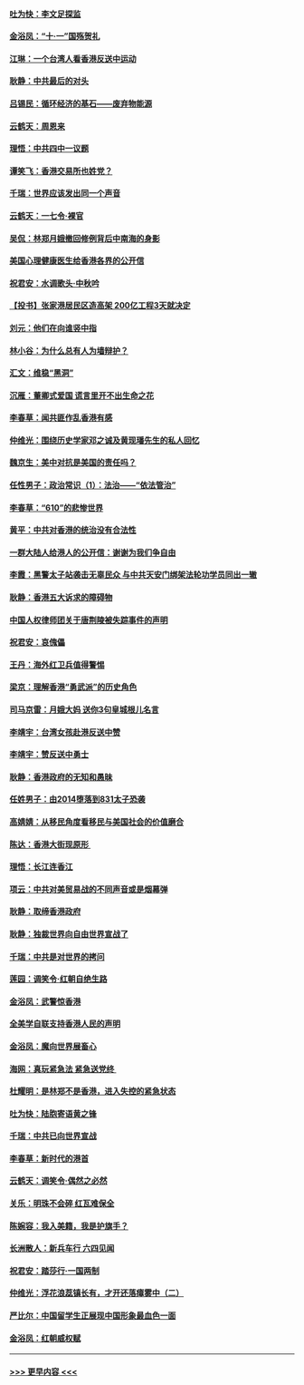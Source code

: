 #### [吐为快：李文足探监](../pages/nsc993/n11509622.md?t=09110144) 
#### [金浴凤：“十‧一”国殇贺礼](../pages/nsc993/n11509593.md?t=09110144) 
#### [江琳：一个台湾人看香港反送中运动](../pages/nsc993/n11509211.md?t=09110144) 
#### [耿静：中共最后的对头](../pages/nsc993/n11508308.md?t=09110144) 
#### [吕锡民：循环经济的基石——废弃物能源](../pages/nsc993/n11508212.md?t=09110144) 
#### [云鹤天：周恩来](../pages/nsc993/n11508055.md?t=09110144) 
#### [理悟：中共四中一议题](../pages/nsc993/n11507782.md?t=09110144) 
#### [谭笑飞：香港交易所也姓党？](../pages/nsc993/n11507753.md?t=09110144) 
#### [千瑞：世界应该发出同一个声音](../pages/nsc993/n11507290.md?t=09110144) 
#### [云鹤天：一七令‧裸官](../pages/nsc993/n11507177.md?t=09110144) 
#### [吴侃：林郑月娥撤回修例背后中南海的身影](../pages/nsc993/n11506876.md?t=09110144) 
#### [美国心理健康医生给香港各界的公开信](../pages/nsc993/n11506809.md?t=09110144) 
#### [祝君安：水调歌头‧中秋吟](../pages/nsc993/n11506758.md?t=09110144) 
#### [【投书】张家港居民区造高架 200亿工程3天就决定](../pages/nsc993/n11506682.md?t=09110144) 
#### [刘元：他们在向谁竖中指](../pages/nsc993/n11505384.md?t=09110144) 
#### [林小谷：为什么总有人为墙辩护？](../pages/nsc993/n11505226.md?t=09110144) 
#### [汇文：维稳“黑洞”](../pages/nsc993/n11504347.md?t=09110144) 
#### [沉雁：董卿式爱国 谎言里开不出生命之花](../pages/nsc993/n11503215.md?t=09110144) 
#### [李春草：闻共匪作乱香港有感](../pages/nsc993/n11503072.md?t=09110144) 
#### [仲维光：围绕历史学家邓之诚及黄现璠先生的私人回忆](../pages/nsc993/n11501330.md?t=09110144) 
#### [魏京生：美中对抗是美国的责任吗？](../pages/nsc993/n11500723.md?t=09110144) 
#### [任性男子：政治常识（1）：法治——“依法管治”](../pages/nsc993/n11500791.md?t=09110144) 
#### [李春草：“610”的悲惨世界](../pages/nsc993/n11501141.md?t=09110144) 
#### [黄平：中共对香港的统治没有合法性](../pages/nsc993/n11499473.md?t=09110144) 
#### [一群大陆人给港人的公开信：谢谢为我们争自由](../pages/nsc993/n11500402.md?t=09110144) 
#### [李霞：黑警太子站袭击无辜民众 与中共天安门绑架法轮功学员同出一辙](../pages/nsc993/n11499805.md?t=09110144) 
#### [耿静：香港五大诉求的障碍物](../pages/nsc993/n11497578.md?t=09110144) 
#### [中国人权律师团关于唐荆陵被失踪事件的声明](../pages/nsc993/n11500014.md?t=09110144) 
#### [祝君安：哀傀儡](../pages/nsc993/n11499776.md?t=09110144) 
#### [王丹：海外红卫兵值得警惕](../pages/nsc993/n11498138.md?t=09110144) 
#### [梁京：理解香港“勇武派”的历史角色](../pages/nsc993/n11498006.md?t=09110144) 
#### [司马京雷：月娥大妈  送你3句皇城根儿名言](../pages/nsc993/n11497885.md?t=09110144) 
#### [李靖宇：台湾女孩赴港反送中赞](../pages/nsc993/n11497721.md?t=09110144) 
#### [李靖宇：赞反送中勇士](../pages/nsc993/n11497452.md?t=09110144) 
#### [耿静：香港政府的无知和愚昧](../pages/nsc993/n11494238.md?t=09110144) 
#### [任姓男子：由2014堕落到831太子恐袭](../pages/nsc993/n11496683.md?t=09110144) 
#### [高婧婧：从移民角度看移民与美国社会的价值磨合](../pages/nsc993/n11495757.md?t=09110144) 
#### [陈达：香港大街现原形 ](../pages/nsc993/n11495441.md?t=09110144) 
#### [理悟：长江连香江](../pages/nsc993/n11495377.md?t=09110144) 
#### [项云：中共对美贸易战的不同声音或是烟幕弹](../pages/nsc993/n11494929.md?t=09110144) 
#### [耿静：取缔香港政府](../pages/nsc993/n11494218.md?t=09110144) 
#### [耿静：独裁世界向自由世界宣战了](../pages/nsc993/n11494190.md?t=09110144) 
#### [千瑞：中共是对世界的拷问](../pages/nsc993/n11493021.md?t=09110144) 
#### [莲园：调笑令‧红朝自绝生路](../pages/nsc993/n11493011.md?t=09110144) 
#### [金浴凤：武警惊香港](../pages/nsc993/n11492994.md?t=09110144) 
#### [全美学自联支持香港人民的声明](../pages/nsc993/n11492630.md?t=09110144) 
#### [金浴凤：魔向世界展畜心](../pages/nsc993/n11492599.md?t=09110144) 
#### [海网：真玩紧急法 紧急送党终 ](../pages/nsc993/n11492535.md?t=09110144) 
#### [杜耀明：是林郑不是香港，进入失控的紧急状态](../pages/nsc993/n11491420.md?t=09110144) 
#### [吐为快：陆胞寄语黄之锋](../pages/nsc993/n11491117.md?t=09110144) 
#### [千瑞：中共已向世界宣战](../pages/nsc993/n11490123.md?t=09110144) 
#### [李春草：新时代的港首](../pages/nsc993/n11489864.md?t=09110144) 
#### [云鹤天：调笑令·偶然之必然](../pages/nsc993/n11489701.md?t=09110144) 
#### [关乐：明珠不会碎 红瓦难保全](../pages/nsc993/n11489647.md?t=09110144) 
#### [陈婉容：我入美籍，我是护旗手？](../pages/nsc993/n11487908.md?t=09110144) 
#### [长洲散人：新兵车行 六四见闻](../pages/nsc993/n11487729.md?t=09110144) 
#### [祝君安：踏莎行‧一国两制](../pages/nsc993/n11487699.md?t=09110144) 
#### [仲维光：浮花浪蕊镇长有，才开还落瘴雾中（二）](../pages/nsc993/n11483286.md?t=09110144) 
#### [严比尔：中国留学生正展现中国形象最血色一面](../pages/nsc993/n11485145.md?t=09110144) 
#### [金浴凤：红朝威权赋](../pages/nsc993/n11485191.md?t=09110144) 

----
#### [ >>> 更早内容 <<< ](../indexes/nsc993-earlier.md)
